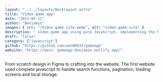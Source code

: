 ```yaml
---
layout: "../../layouts/Worklayout.astro"
title: "Video game app"
date: "2023-05-11"
author: "Benjamin"
images: { src: "/Video game site.webp", alt: "video-game-site" }
description: " video game app using pure JavaScript, implementing the MVC structure to handle data flow."
draft: "false"
category: ["javascript"]
github: "https://github.com/wen00033/gameapp"
website: "https://main--gameapp-benjamin.netlify.app/"
---
```


From scratch design in Figma to crafting into the website. The first website used complete javascript to handle search functions, pagination, loading screens and local storage.
